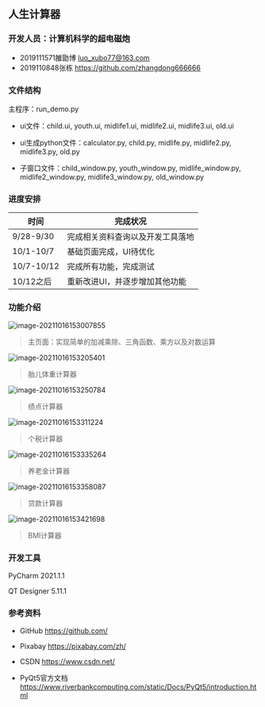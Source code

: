 ## 人生计算器

### 开发人员：计算机科学的超电磁炮

* 2019111571雒勖博 luo_xubo77@163.com
* 2019110848张栋 https://github.com/zhangdong666666

### 文件结构

主程序：run_demo.py

* ui文件：child.ui, youth.ui, midlife1.ui, midlife2.ui, midlife3.ui, old.ui

* ui生成python文件：calculator.py, child.py, midlife.py, midlife2.py, midlife3.py, old.py

* 子窗口文件：child_window.py, youth_window.py, midlife_window.py, midlife2_window.py, midlife3_window.py, old_window.py

### 进度安排

| 时间       | 完成状况                         |
| ---------- | -------------------------------- |
| 9/28-9/30  | 完成相关资料查询以及开发工具落地 |
| 10/1-10/7  | 基础页面完成，UI待优化           |
| 10/7-10/12 | 完成所有功能，完成测试           |
| 10/12之后  | 重新改进UI，并逐步增加其他功能   |

### 功能介绍

![image-20211016153007855](https://github.com/LuoXubo/SUFE_Calculator/1.jpg)

> 主页面：实现简单的加减乘除、三角函数、乘方以及对数运算

![image-20211016153205401](C:\Users\Administrator\AppData\Roaming\Typora\typora-user-images\image-20211016153205401.png)

> 胎儿体重计算器

![image-20211016153250784](C:\Users\Administrator\AppData\Roaming\Typora\typora-user-images\image-20211016153250784.png)

> 绩点计算器

![image-20211016153311224](C:\Users\Administrator\AppData\Roaming\Typora\typora-user-images\image-20211016153311224.png)

> 个税计算器

![image-20211016153335264](C:\Users\Administrator\AppData\Roaming\Typora\typora-user-images\image-20211016153335264.png)

> 养老金计算器

![image-20211016153358087](C:\Users\Administrator\AppData\Roaming\Typora\typora-user-images\image-20211016153358087.png)

> 贷款计算器

![image-20211016153421698](C:\Users\Administrator\AppData\Roaming\Typora\typora-user-images\image-20211016153421698.png)

> BMI计算器



### 开发工具

PyCharm 2021.1.1

QT Designer 5.11.1

### 参考资料

* GitHub https://github.com/

* Pixabay https://pixabay.com/zh/

* CSDN https://www.csdn.net/

* PyQt5官方文档 https://www.riverbankcomputing.com/static/Docs/PyQt5/introduction.html

  
